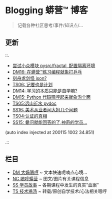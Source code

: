 # Blogging 蟒营™ 博客
> 记载各种社区思考/事件/知识点/...

## 更新

::.

- [ 尝试小众模块 pysrc/fractal, 配置隔离环境](TS/200110-TS07-pyenv4fractal.md)
- [ DM16: 在蟒营™练习编程就象打乒乓](DM/191220-DM16-IMHO-bing-pang-now.md)
- [ 刻舟求剑怪 json?](SS/191220-SS17-3py-cannot-find-sword-openIssueCount.md)
- [ TS06: 记要也是计划](TS/191220-TS06-logging-as-plannin.md)
- [ DM14: 学习的本质只能是自学嘛?](DM/191219-DM14-wtf-101camp-self-tech.md)
- [ DM15: Python 代码嗯哼起来就象泡个面](DM/191219-DM15-IMHO-instant-noodles.md)
- [ TS05:远山近水 pydoc](TS/191214-TS05-handy-pydoc.md)
- [ SS16: 美术从业者问大妈几个问题](SS/191210-SS16-2py-dama-ask.md)
- [ TS04:认证的真相](TS/191206-TS04-gitlabAPI-authentication.md)
- [ SS15: 嘦问就能回答的了,神奇的学员...](SS/191124-SS15-2py-py2-3-try.md)

(auto index injected at 200115 1002 34.851) 

.::



## 栏目

- [DM 大妈嗯哼](DM/) ~ 文本快速呢喃点心境...
- [NC 嗯哼蟒营](NC/) ~ 图文/图片有关课程信息
- [SS 学员故事](SS/) ~ 各期课程中发生的真实"血案"
- [TS 技术鳮汤](TS/) ~ 转载/原创自学技术/心法相关嗯哼
